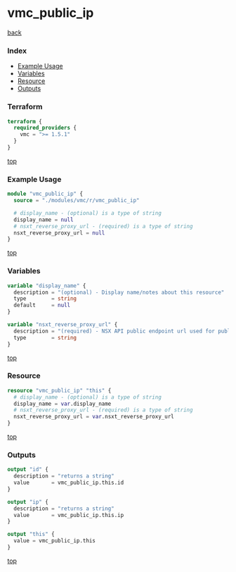 # vmc_public_ip

[back](../vmc.md)

### Index

- [Example Usage](#example-usage)
- [Variables](#variables)
- [Resource](#resource)
- [Outputs](#outputs)

### Terraform

```terraform
terraform {
  required_providers {
    vmc = ">= 1.5.1"
  }
}
```

[top](#index)

### Example Usage

```terraform
module "vmc_public_ip" {
  source = "./modules/vmc/r/vmc_public_ip"

  # display_name - (optional) is a type of string
  display_name = null
  # nsxt_reverse_proxy_url - (required) is a type of string
  nsxt_reverse_proxy_url = null
}
```

[top](#index)

### Variables

```terraform
variable "display_name" {
  description = "(optional) - Display name/notes about this resource"
  type        = string
  default     = null
}

variable "nsxt_reverse_proxy_url" {
  description = "(required) - NSX API public endpoint url used for public IP resource management"
  type        = string
}
```

[top](#index)

### Resource

```terraform
resource "vmc_public_ip" "this" {
  # display_name - (optional) is a type of string
  display_name = var.display_name
  # nsxt_reverse_proxy_url - (required) is a type of string
  nsxt_reverse_proxy_url = var.nsxt_reverse_proxy_url
}
```

[top](#index)

### Outputs

```terraform
output "id" {
  description = "returns a string"
  value       = vmc_public_ip.this.id
}

output "ip" {
  description = "returns a string"
  value       = vmc_public_ip.this.ip
}

output "this" {
  value = vmc_public_ip.this
}
```

[top](#index)